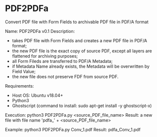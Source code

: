 # PDF2PDFa
Convert PDF file with Form Fields to archivable PDF file in PDF/A format

 Name: PDF2PDFa
 v0.1
 Description: 
 - takes PDF file with Form Fields and creates a new PDF file in PDF/A format;
 - the new PDF file is the exact copy of source PDF, except all layers are flattened for archiving purposes;
 - all Form Fileds are transferred to PDF/A Metadata;
 - if Metadata Name already exists, the Metadata will be overwritten by Field Value;
 - the new file does not preserve FDF from source PDF.

 Requirements:
 - Host OS: Ubuntu v18.04+
 - Python3
 - Ghostscript
   (command to install: sudo apt-get install -y ghostscript-x)

 Execution:
 python3 PDF2PDFa.py <source_PDF_file_name>
 Result: 
 a new file with file name 'pdfa_' + <source_PDF_file_name>

 Example:
 python3 PDF2PDFa.py Conv_1.pdf
 Result:
 pdfa_Conv_1.pdf
